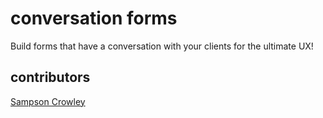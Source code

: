 # conversation forms
Build forms that have a conversation with your clients for the ultimate UX!

## contributors

[Sampson Crowley](https://github.com/SampsonCrowley)
